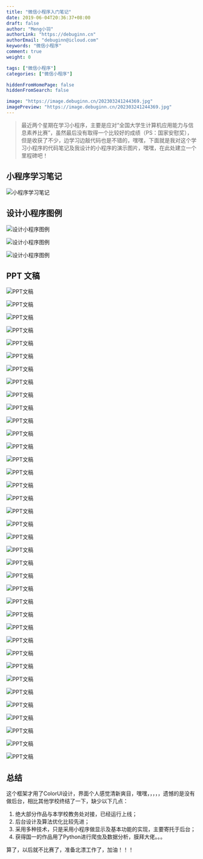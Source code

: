 ```yaml
---
title: "微信小程序入门笔记"
date: 2019-06-04T20:36:37+08:00
draft: false
author: "Meng小羽"
authorLink: "https://debuginn.cn"
authorEmail: "debuginn@icloud.com"
keywords: "微信小程序"
comment: true
weight: 0

tags: ["微信小程序"]
categories: ["微信小程序"]

hiddenFromHomePage: false
hiddenFromSearch: false

image: "https://image.debuginn.cn/202303241244369.jpg"
imagePreview: "https://image.debuginn.cn/202303241244369.jpg"
---
```


> 最近两个星期在学习小程序，主要是应对“全国大学生计算机应用能力与信息素养比赛”，虽然最后没有取得一个比较好的成绩（PS：国家安慰奖），但是收获了不少，边学习边敲代码也是不错的，嘿嘿，下面就是我对这个学习小程序的代码笔记及我设计的小程序的演示图片，嘿嘿，在此处建立一个里程碑吧！

## 小程序学习笔记

![小程序学习笔记](https://image.debuginn.cn/202303241245588.png)

## 设计小程序图例

![设计小程序图例](https://image.debuginn.cn/202303241245667.png)

![设计小程序图例](https://image.debuginn.cn/202303241246567.png)

![设计小程序图例](https://image.debuginn.cn/202303241246058.png)

## PPT 文稿

![PPT文稿](https://image.debuginn.cn/202303241247487.jpg)

![PPT文稿](https://image.debuginn.cn/202303241247242.jpg)

![PPT文稿](https://image.debuginn.cn/202303241248773.jpg)

![PPT文稿](https://image.debuginn.cn/202303241248524.jpg)

![PPT文稿](https://image.debuginn.cn/202303241248347.jpg)

![PPT文稿](https://image.debuginn.cn/202303241249125.jpg)

![PPT文稿](https://image.debuginn.cn/202303241249763.jpg)

![PPT文稿](https://image.debuginn.cn/202303241249463.jpg)

![PPT文稿](https://image.debuginn.cn/202303241250103.jpg)

![PPT文稿](https://image.debuginn.cn/202303241250804.jpg)

![PPT文稿](https://image.debuginn.cn/202303241250283.jpg)

![PPT文稿](https://image.debuginn.cn/202303241250987.jpg)

![PPT文稿](https://image.debuginn.cn/202303241251928.jpg)

![PPT文稿](https://image.debuginn.cn/202303241251241.jpg)

![PPT文稿](https://image.debuginn.cn/202303241252101.jpg)

![PPT文稿](https://image.debuginn.cn/202303241253383.jpg)

![PPT文稿](https://image.debuginn.cn/202303241253374.jpg)

![PPT文稿](https://image.debuginn.cn/202303241253786.jpg)

![PPT文稿](https://image.debuginn.cn/202303241253113.jpg)

![PPT文稿](https://image.debuginn.cn/202303241254101.jpg)

![PPT文稿](https://image.debuginn.cn/202303241254296.jpg)

![PPT文稿](https://image.debuginn.cn/202303241254531.jpg)

![PPT文稿](https://image.debuginn.cn/202303241255333.jpg)

![PPT文稿](https://image.debuginn.cn/202303241256859.jpg)

![PPT文稿](https://image.debuginn.cn/202303241256172.jpg)

![PPT文稿](https://image.debuginn.cn/202303241256172.jpg)

![PPT文稿](https://image.debuginn.cn/202303241256389.jpg)

![PPT文稿](https://image.debuginn.cn/202303241256719.jpg)

![PPT文稿](https://image.debuginn.cn/202303241256347.jpg)

![PPT文稿](https://image.debuginn.cn/202303241256380.jpg)

![PPT文稿](https://image.debuginn.cn/202303241256978.jpg)

![PPT文稿](https://image.debuginn.cn/202303241256892.jpg)

![PPT文稿](https://image.debuginn.cn/202303241257014.jpg)

![PPT文稿](https://image.debuginn.cn/202303241257796.jpg)

![PPT文稿](https://image.debuginn.cn/202303241257727.jpg)

![PPT文稿](https://image.debuginn.cn/202303241257343.jpg)

![PPT文稿](https://image.debuginn.cn/202303241257384.jpg)

## 总结

这个框架才用了ColorUI设计，界面个人感觉清新爽目，嘿嘿，，，，，遗憾的是没有做后台，相比其他学校终结了一下，缺少以下几点：

1. 绝大部分作品与本学校教务处对接，已经运行上线； 
2. 后台设计及算法优化比较先进； 
3. 采用多种技术，只是采用小程序做显示及基本功能的实现，主要寄托于后台； 
4. 获得国一的作品用了Python进行爬虫及数据分析，膜拜大佬。。。

算了，以后就不比赛了，准备北漂工作了，加油！！！